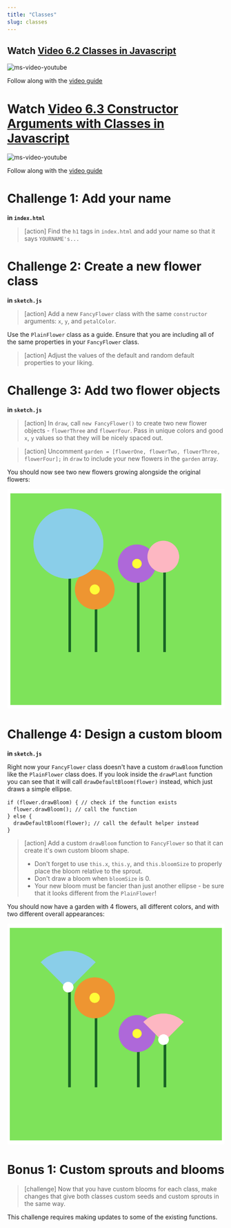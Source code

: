 ```yaml
---
title: "Classes"
slug: classes
---
```


## Watch [Video 6.2 Classes in Javascript](https://www.youtube.com/watch?v=T-HGdc8L-7w)

![ms-video-youtube](https://www.youtube.com/watch?v=T-HGdc8L-7w)

Follow along with the [video guide](https://repl.it/@MakeSchoolRAMP/p5js-Video-Guide-62-Classes-in-JavaScript)

# Watch [Video 6.3 Constructor Arguments with Classes in Javascript](https://www.youtube.com/watch?v=rHiSsgFRgx4)

![ms-video-youtube](https://www.youtube.com/watch?v=rHiSsgFRgx4)

Follow along with the [video guide](https://repl.it/@MakeSchoolRAMP/p5js-Video-Guide-63-Constructor-Arguments-with-Classes)

# Challenge 1: Add your name

**in `index.html`**

> [action]
> Find the `h1` tags in `index.html` and add your name so that it says `YOURNAME's...`
>

# Challenge 2: Create a new flower class

**in `sketch.js`**

> [action]
> Add a new `FancyFlower` class with the same `constructor` arguments: `x`, `y`, and `petalColor`.
>

Use the `PlainFlower` class as a guide. Ensure that you are including all of the same properties in your `FancyFlower` class.

> [action]
> Adjust the values of the default and random default properties to your liking.
>

# Challenge 3: Add two flower objects

**in `sketch.js`**

> [action]
> In `draw`, call `new FancyFlower()` to create two new flower objects - `flowerThree` and `flowerFour`.
> Pass in unique colors and good `x`, `y` values so that they will be nicely spaced out.
>

<!--  -->

> [action]
> Uncomment `garden = [flowerOne, flowerTwo, flowerThree, flowerFour];` in `draw` to include your new flowers in the `garden` array.
>

You should now see two new flowers growing alongside the original flowers:

![new flowers](assets/new_flowers.png "new flowers")

# Challenge 4: Design a custom bloom

**in `sketch.js`**

Right now your `FancyFlower` class doesn't have a custom `drawBloom` function like the `PlainFlower` class does. If you look inside the `drawPlant` function you can see that it will call `drawDefaultBloom(flower)` instead, which just draws a simple ellipse.

```
if (flower.drawBloom) { // check if the function exists
  flower.drawBloom(); // call the function
} else {
  drawDefaultBloom(flower); // call the default helper instead
}
```

> [action]
> Add a custom `drawBloom` function to `FancyFlower` so that it can create it's own custom bloom shape.
>
> - Don't forget to use `this.x`, `this.y`, and `this.bloomSize` to properly place the bloom relative to the sprout.
> - Don't draw a bloom when `bloomSize` is 0.
> - Your new bloom must be fancier than just another ellipse - be sure that it looks different from the `PlainFlower`!
>

You should now have a garden with 4 flowers, all different colors, and with two different overall appearances:

![custom bloom](assets/custom_bloom.png "custom bloom")

# Bonus 1: Custom sprouts and blooms

> [challenge]
> Now that you have custom blooms for each class, make changes that give both classes custom seeds and custom sprouts in the same way.
>

This challenge requires making updates to some of the existing functions.

